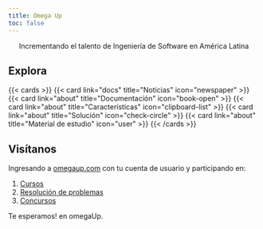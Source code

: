 ```yaml
---
title: Omega Up 
toc: false
---
```


<center>
Incrementando el talento de Ingeniería de Software en América Latina
</center>

## Explora

{{< cards >}}
  {{< card link="docs" title="Noticias" icon="newspaper" >}}
  {{< card link="about" title="Documentación" icon="book-open" >}}
  {{< card link="about" title="Características" icon="clipboard-list" >}}
  {{< card link="about" title="Solución" icon="check-circle" >}}
  {{< card link="about" title="Material de estudio" icon="user" >}}
{{< /cards >}}

## Visítanos
Ingresando a [omegaup.com](https://omegaup.com/login) con tu cuenta de usuario y participando en:

1. [Cursos](https://omegaup.com/course/home/)
2. [Resolución de problemas](https://omegaup.com/problem/)
3. [Concursos](https://omegaup.com/arena/)

Te esperamos! en omegaUp.
